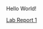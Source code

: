 Hello World!

[Lab Report 1](https://github.com/zack7109/cse15l-lab-reports/blob/main/lab-report-1-week-1.md)

